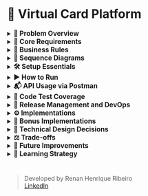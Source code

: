 # 🎫 Virtual Card Platform

<details>
  <summary><strong><span style="font-size: 1.1em;">
    💼 Problem Overview
  </span></strong></summary>

  <br>

You are tasked with building the backend API for a **Virtual Card Platform**. Users should be able to:

- Create virtual cards
- Add funds (top-up)
- Spend funds from the cards

The system must guarantee **data consistency**, **prevent overspending**, and remain **robust under concurrent usage**.

#

</details>

<details>
  <summary><strong><span style="font-size: 1.1em;">
    🧱 Core Requirements
  </span></strong></summary>

##### 🏛️ Entity

- 💳 Card

  The Card entity represents a virtual card created by a user within the platform. It holds key information required for performing financial transactions, such as the available balance and operational status.

    - `id: UUID`
    - `cardholderName: String`
    - `balance: BigDecimal`
    - `createdAt: Timestamp`

- 💸 Transaction

  The Transaction entity represents a financial operation executed on a virtual card. It stores information about the transaction type, amount, and the moment it occurred. Every transaction is linked to a specific card.

    - `id: UUID`
    - `cardId: UUID` (foreign key)
    - `type: ENUM { SPEND, TOPUP }`
    - `amount: BigDecimal`
    - `createdAt: Timestamp`

##### 🔌 API Endpoints

- `POST /cards`

    - Creates a new virtual card.

  ```json
  {
    "cardholderName": "Alice",
    "initialBalance": 100.00
  }
  ```

- `POST /cards/{id}/spend`

    - Returns `400 Bad Request` if balance is insufficient.
    - Must prevent double-spending via race condition handling.

  ```json
  {
    "amount": 30.00,
    "requestId": "UUID"
  }
  ```

- `POST /cards/{id}/topup`

    - Adds funds to an existing card.

  ```json
  {
    "amount": 50.00,
    "requestId": "UUID"
  }
  ```

- `GET /cards/{id}`

    - Retrieves card details including current balance.

- `GET /cards/{id}/transactions`

    - Returns the full transaction history for a card.

#

</details>

<details>
  <summary><strong><span style="font-size: 1.1em;">
    📝 Business Rules
  </span></strong></summary>

  <br>

- A card's balance **can never go below zero**
- Transactions must ensure **atomicity and consistency** (e.g., no double spend)
- Spending from **non-existent or deleted cards** is forbidden
- Transactions are blocked if the card is `BLOCKED`
- Cards must exist; otherwise, return `404 Not Found`
- A card can have a **maximum of 5 SPEND transactions per minute**
- Duplicate transactions are avoided by checking amount and timestamp within a configurable time window

#

</details>

<details>
  <summary><strong><span style="font-size: 1.1em;">
    🧩 Sequence Diagrams
  </span></strong></summary>

<br>

This section presents the key backend flows through sequence diagrams, covering both successful and failure scenarios for each API endpoint.

> Diagrams are generated with PlantUML and stored under `src/main/resources/static/docs/diagrams/`.

#

##### ✅ Create Card – Success

![Create Card – Success](src/main/resources/static/docs/images/diagrams/create_card_sequence.png)

#

##### ❌ Create Card – Errors

![Create Card – Errors](src/main/resources/static/docs/images/diagrams/create_card_errors.png)

#

##### ✅ Get Card – Success

![Get Card – Success](src/main/resources/static/docs/images/diagrams/get_card_sequence.png)

#

##### ❌ Get Card – Errors

![Get Card – Errors](src/main/resources/static/docs/images/diagrams/get_card_errors.png)

#

##### ✅ Get Transactions – Success

![Get Transactions – Success](src/main/resources/static/docs/images/diagrams/get_transactions_sequence.png)

#

##### ❌ Get Transactions – Errors

![Get Transactions – Errors](src/main/resources/static/docs/images/diagrams/get_transactions_errors.png)

#

##### ✅ Spend Card – Success

![Spend Card – Success](src/main/resources/static/docs/images/diagrams/spend_card_sequence.png)

#

##### ❌ Spend Card – Errors

![Spend Card – Errors](src/main/resources/static/docs/images/diagrams/spend_card_errors.png)

#

##### ✅ Top-Up Card – Success

![Top-Up Card – Success](src/main/resources/static/docs/images/diagrams/topup_card_sequence.png)

#

##### ❌ Top-Up Card – Errors

![Top-Up Card – Errors](src/main/resources/static/docs/images/diagrams/topup_card_errors.png)


#

</details>

<details>
  <summary><strong><span style="font-size: 1.1em;">
    🛠️ Setup Essentials
  </span></strong></summary>

  <br>

- **Java 17** – Required language version
- **Maven 3.8** – Dependency management and build tool
- **Default port: 8080**

#

</details>


<details>
  <summary><strong><span style="font-size: 1.1em;">
    ▶️ How to Run
  </span></strong></summary>

  <br>

  ```bash
    mvn spring-boot:run
  ```

> 📌 That's it! No additional configuration is needed. All dependencies are resolved via Maven.
>
> 🚀 The application runs with:
> - In-memory H2 database initialized via Flyway
> - In-memory cache for improved performance and reduced database load

#

</details>

<details>
  <summary><strong><span style="font-size: 1.1em;">
    📬 API Usage via Postman
  </span></strong></summary>

  <br>

- his project includes a complete [Postman collection](https://github.com/rhribeiro25/virtual-card-platform/blob/main/src/main/resources/static/docs/virtual-card-platform.postman_collection.json) to help test and explore the API.

1. Import the collection into Postman
2. Run the application using:
3. Execute the requests in the following order:

###### 💳 `POST /cards` – Create a Virtual Card

![Create Card Screenshot](src/main/resources/static/docs/images/postman/create-card.png)

###### 💸 `POST /cards/{id}/topup` – Add Funds to a Card

![Top-Up Screenshot](src/main/resources/static/docs/images/postman/topup-card.png)

###### 💸  `POST /cards/{id}/spend` – Spend from the Card

![Spend Screenshot](src/main/resources/static/docs/images/postman/spend-card.png)

###### 🔍 `GET /cards/{id}` – Retrieve Card Details

![Get Card Screenshot](src/main/resources/static/docs/images/postman/get-card-details.png)

###### 📜 `GET /cards/{id}/transactions` – List Transactions

![Transaction History Screenshot](src/main/resources/static/docs/images/postman/get-transactions-page.png)

#

</details> 

<details>
  <summary><strong><span style="font-size: 1.1em;">
    🧪 Code Test Coverage
  </span></strong></summary>

- **Jacoco** test coverage report published via GitHub Pages:

  [![JaCoCo Coverage](src/main/resources/static/docs/images/coverage/coverage.png)](https://rhribeiro25.github.io/virtual-card-platform)

#

</details>

<details>
  <summary><strong><span style="font-size: 1.1em;">
    🚀 Release Management and DevOps
  </span></strong></summary>

<br>
To ensure a smooth and reliable development cycle, we follow best practices for version control, Continuous Integration (CI), and Continuous Delivery (CD).

##### 📌 Development Flow

1. Finish your task locally.
2. Create a new branch:
   ```bash
   git checkout -b "feature/task-name"
   ```
3. Add and commit your changes:
   ```bash
   git add .
   git commit -m "feat: task description"
   ```
4. Push the branch:
   ```bash
   git push origin "feature/task-name"
   ```
5. Open a Pull Request (via GitHub or CLI):
   ```bash
   gh pr create --base main --head feature/task-name --title "feat: description" --body "Implementation details"
   ```

6. After **two approvals**, the Pull Request is merged into the `main` branch.

---

##### 🏷️ Version Tagging

After the `main` branch is updated, a new version of the system is tagged using Git:

```bash
git checkout main
git pull origin main
git tag v1.30.0
git push origin v1.30.0
```

> 🎯 This triggers the **CI pipeline**, which builds, tests, and packages the application.

---

##### 🚚 Promotion to Environments (CD)

With the image generated by the tag, you can promote the version to different environments using the **manual CD pipeline**, which allows you to select:

- Version (tag)
- Target environment (`dev`, `hml`, or `prd`)

> 🧠 **Note:** If the release **does not exist**, it will be **automatically created** during the first deployment to the `dev` environment. This ensures consistency throughout the promotion cycle.

> ✅ After deployment to `dev`, the same version can be promoted to `hml` and `prd` manually without rebuilding.

#

</details>

<details>
  <summary><strong><span style="font-size: 1.1em;">
    ⚙ Implementations
  </span></strong></summary>

- In-memory **H2 database** with versioning via **Flyway**

- **Spring Data JPA**

- In-memory **cache** using `@Cacheable` and `@CacheEvict`

- 100% **test coverage** (unit and integration) with **JUnit + Mockito**

- Transaction safety using `@Transactional` and **optimistic locking** via `@Version`

- Proper layering: `Controller → Service (UseCase) → Repository`

- Use of **DTOs**, **MapStruct-like mappers**, and REST best practices (HTTP 200, 201, 400, 404, 409, 500)

- Design patterns:
    - **Template Method** for transaction execution
    - **Facade** via `CardUsecase` to encapsulate logic
    - **Builder** for creating immutable entities

- **Swagger UI** available for REST API exploration:

  👉 [Swagger Interface (localhost)](http://localhost:8080/swagger-ui.html)

- H2 database accessible during execution:

  👉 [H2 Console](http://localhost:8080/h2-console)

  <br>

> JDBC URL: `jdbc:h2:mem:virtual_card_platform`\
> User: `sa` | Password: `123456`

#

</details>

<details>
  <summary><strong><span style="font-size: 1.1em;">
    🌟 Bonus Implementations
  </span></strong></summary>

  <br>

- Pagination support in transaction history
- Card status (`ACTIVE`, `BLOCKED`) with enforcement
- Version field (`@Version`) to enable optimistic concurrency
- Rate limiting: max 5 `SPEND` transactions/minute/card
- Swagger API documentation
- Caching to avoid repeated queries
- CI pipeline with **GitHub Actions** (build, test, Jacoco publish)
- **Flyway** DB versioning for environment consistency
- Request ID Validation – validation using requestId in transactions to make sure the same transaction isn't processed more than once, even in case of network issues or retries.
- Cache First Strategy – Now the system checks the cache first, and only goes to the database if the data isn’t there. That helps improve performance and reduce unnecessary DB hits.
- Global Exception Handler – organizing everything through BusinessException to keep things clean and centralized.
- Transactional Rollback – @Transactional(rollbackFor = BusinessException.class) to ensure that if anything goes wrong in a business rule, all operations inside the process are rolled back, even those inside a Template Method flow.
- Custom Validation per Transaction Type – validations customizable using a supports() method, so each one is only applied to the right type of transaction. It makes the system more flexible and easier to maintain.

#

</details>

<details>
  <summary><strong><span style="font-size: 1.1em;">
    🧠 Technical Design Decisions
  </span></strong></summary>

  <br>

Using a rich domain model with full `Card` object instead of just `cardId` enables:

- Referential integrity and cascaded validations
- Easy access to card status and metadata
- Easier extension for rules based on card state

  <br>

> This design improves expressiveness and consistency without violating business constraints.

#

</details>

<details>
  <summary><strong><span style="font-size: 1.1em;">
    ⚖ Trade-offs
  </span></strong></summary>

1. Simplified Domain Models (Card & Transaction only)

   **Trade-off:**  
   Limited modeling to only two main entities (`Card` and `Transaction`) to keep the codebase small and testable.

   **Impact:**  
   ✅ Keeps business logic focused and isolated  
   ❌ May require refactoring when introducing related domains (e.g., User, Limits, Notifications)

2. Synchronous REST-only Communication

   **Trade-off:**  
   Used only REST APIs for card operations.

   **Impact:**  
   ✅ Easy to implement and test  
   ❌ Not scalable for high-throughput or event-driven scenarios (e.g., Kafka-based processing)

3. Optimistic Locking Instead of Distributed Locking

   **Trade-off:**  
   Used `@Version` field for concurrency handling instead of distributed locks (e.g., Redis-based).

   **Impact:**  
   ✅ Simple and safe within a single DB instance  
   ❌ May not prevent race conditions in distributed, high-concurrency environments

4. In-memory Cache Instead of Redis

   **Trade-off:**  
   Used `@Cacheable` with in-memory cache to reduce DB hits.

   **Impact:**  
   ✅ Zero setup; improves performance locally  
   ❌ Not suitable for horizontal scaling or shared cache between instances

5. Flyway for Versioning, No Liquibase or Schema Generation

   **Trade-off:**  
   Chose Flyway for database migrations and disabled Spring’s auto DDL generation.

   **Impact:**  
   ✅ Full control over schema changes, predictable  
   ❌ Requires manual script writing; no visual diffing or rollback tools built-in

6. Rate Limiting by Business Rule, Not Infrastructure

   **Trade-off:**  
   Implemented rate limiting (5 SPEND/min) in business logic instead of using an API Gateway or filter-based limiter.

   **Impact:**  
   ✅ Business-specific control  
   ❌ No automatic protection against DoS or broader abuse patterns

7. No Integration with External Services

   **Trade-off:**  
   The project is self-contained and doesn't simulate real external systems (e.g., card providers, fraud detection, etc.).

   **Impact:**  
   ✅ Simpler test scope  
   ❌ Less realistic for real-world systems with integration complexity

8. CI/CD with GitHub Actions but No Deployment Step

   **Trade-off:**  
   Configured automated tests and coverage reports, but deployment was not included.

   **Impact:**  
   ✅ Validates code quality early  
   ❌ Does not demonstrate production readiness (e.g., Docker, cloud deploy)

9. No Logging Framework Configured (e.g., SLF4J + Logback)

   **Trade-off:**  
   Relied on Spring Boot default logging without structuring log outputs.

   **Impact:**  
   ✅ Sufficient for local dev  
   ❌ Not prepared for observability or log analysis in production

#

</details>


<details>
  <summary><strong><span style="font-size: 1.1em;">
    🚀 Future Improvements
  </span></strong></summary>

1. <strong>Observability & Monitoring</strong>
    - Centralized logging with ELK stack (Elasticsearch, Logstash, Kibana)
    - Tracing with OpenTelemetry or Jaeger
    - Health checks via Spring Boot Actuator
    - Real-time metrics with Prometheus + Grafana
    - Alerting system (e.g., with Grafana Alerts or Google Cloud Monitoring)

2. <strong>Security</strong>
    - OAuth2 + JWT token support with Spring Security
    - JWE (JSON Web Encryption) for sensitive payload protection
    - Rate limiting via API Gateway or Bucket4j
    - CORS and CSRF protection setup
    - Secrets management with Vault or environment-level encryption

3. <strong>Persistence & Infrastructure</strong>
    - Replace H2 with PostgreSQL in Docker
    - Full Docker Compose environment (App + DB + Cache + Monitoring)
    - Migration scripts validation with Flyway dry-run
    - Testcontainers for integration tests with real databases

4. <strong>Testing & Quality</strong>
    - Integration tests using Testcontainers
    - Contract testing with Spring Cloud Contract
    - Load testing with k6 or Gatling
    - Mutation testing with Pitest
    - Code smells and static analysis with SonarQube

5. <strong>Performance & Scalability</strong>
    - Use Redis or Caffeine for distributed caching
    - Enable async processing with @Async or Spring Batch
    - Introduce rate limiting using external services (e.g., Kong, Envoy)
    - Adopt Circuit Breaker pattern (e.g., with Resilience4j)

6. <strong>Architecture & Organization</strong>
    - Modularization using Spring Modules / Multi-Module Maven
    - Use Clean Architecture + CQRS for command/query separation
    - Extract audit logic to a dedicated auditing module

7. <strong>Developer Experience</strong>
    - Swagger UI enhancements (tag groups, examples, auth header prefill)
    - Include Makefile or CLI script for common dev tasks
    - GitHub Actions with code coverage badge and changelog generator
    - Automatic changelog generation using Conventional Commits + Release Drafter

#

</details>

<details>
  <summary><strong><span style="font-size: 1.1em;">
    📙 Learning Strategy
  </span></strong></summary>

  <br>

- Practical development with hands-on debugging
- Official documentation as a primary reference
- Courses and online resources for frameworks and architecture

#

</details>


#

> Developed by Renan Henrique Ribeiro\
> [LinkedIn](https://www.linkedin.com/in/rhribeiro25)
